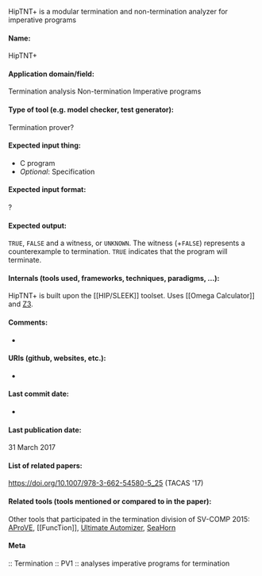 HipTNT+ is a modular termination and non-termination analyzer for imperative programs

#### Name:
HipTNT+

#### Application domain/field:
Termination analysis
Non-termination
Imperative programs

#### Type of tool (e.g. model checker, test generator):
Termination prover?

#### Expected input thing:
- C program
- *Optional*: Specification

#### Expected input format:
?

#### Expected output:
`TRUE`, `FALSE` and a witness, or `UNKNOWN`. 
The witness (+`FALSE`) represents a counterexample to termination. `TRUE` indicates that the program will terminate.

#### Internals (tools used, frameworks, techniques, paradigms, ...):
HipTNT+ is built upon the [[HIP/SLEEK]] toolset. 
Uses [[Omega Calculator]] and [Z3](Solvers/SMT/Z3.md).

#### Comments:
-

#### URIs (github, websites, etc.):
-

#### Last commit date:
-

#### Last publication date:
31 March 2017

#### List of related papers:
https://doi.org/10.1007/978-3-662-54580-5_25 (TACAS '17)

#### Related tools (tools mentioned or compared to in the paper):
Other tools that participated in the termination division of SV-COMP 2015: [AProVE](AProVE.md), [[FuncTion]], [Ultimate Automizer](Ultimate%20Automizer.md), [SeaHorn](Checkers/SeaHorn.md)

#### Meta
:: Termination
:: PV1 :: analyses imperative programs for termination